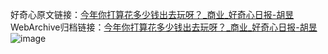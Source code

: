 好奇心原文链接：[今年你打算花多少钱出去玩呀？_商业_好奇心日报-胡昱](https://www.qdaily.com/articles/7721.html)
WebArchive归档链接：[今年你打算花多少钱出去玩呀？_商业_好奇心日报-胡昱](http://web.archive.org/web/20190623172624/https://www.qdaily.com/articles/7721.html)
![image](http://ww3.sinaimg.cn/large/007d5XDply1g3wjr7oj4qj30u02l17ut)